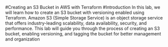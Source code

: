 #Creating an S3 Bucket in AWS with Terraform
#Introduction
In this lab, we will learn how to create an S3 bucket with versioning enabled using Terraform. Amazon S3 (Simple Storage Service) is an object storage service that offers industry-leading scalability, data availability, security, and performance. This lab will guide you through the process of creating an S3 bucket, enabling versioning, and tagging the bucket for better management and organization